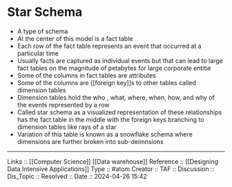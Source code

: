 # Star Schema

- A type of schema
- At the center of this model is a fact table
- Each row of the fact table represents an event that occurred at a particular time
- Usually facts are captured as individual events but that can lead to large fact tables on the magnitude of petabytes for large corporate entitie
- Some of the columns in fact tables are attributes
- Some of the columns are [[foreign key]]s to other tables called dimension tables
- Dimension tables hold the who , what, where, when, how, and why of the events represented by a row
- Called star schema as a visualized representation of these relationships has the fact table in the middle with the foreign keys branching to dimension tables like rays of a star
- Variation of this table is known as a snowflake schema where dimensions are further broken into sub-deimnsions
---
Links :: [[Computer Science]] [[Data warehouse]]
Reference :: [[Designing Data Intensive Applications]]
Type :: #atom
Creator ::
TAF ::
Discussion ::
Dis_Topic :: 
Resolved ::
Date :: 2024-04-26 15:42
